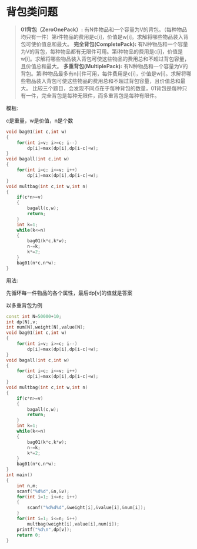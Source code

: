 # 背包类问题

> **01背包（ZeroOnePack）:** 
> 有N件物品和一个容量为V的背包。（每种物品均只有一件）第i件物品的费用是c[i]，价值是w[i]。求解将哪些物品装入背包可使价值总和最大。
> **完全背包(CompletePack):**
> 有N种物品和一个容量为V的背包，每种物品都有无限件可用。第i种物品的费用是c[i]，价值是w[i]。求解将哪些物品装入背包可使这些物品的费用总和不超过背包容量，且价值总和最大。
> **多重背包(MultiplePack):**
> 有N种物品和一个容量为V的背包。第i种物品最多有n[i]件可用，每件费用是c[i]，价值是w[i]。求解将哪些物品装入背包可使这些物品的费用总和不超过背包容量，且价值总和最大。
> 比较三个题目，会发现不同点在于每种背包的数量，01背包是每种只有一件，完全背包是每种无限件，而多重背包是每种有限件。

模板:

c是重量，w是价值，n是个数

```cpp
void bag01(int c,int w)
{
    for(int i=v; i>=c; i--)
        dp[i]=max(dp[i],dp[i-c]+w);
}
void bagall(int c,int w)
{
    for(int i=c; i<=v; i++)
        dp[i]=max(dp[i],dp[i-c]+w);
}
void multbag(int c,int w,int n)
{
    if(c*n>=v)
    {
        bagall(c,w);
        return;
    }
    int k=1;
    while(k<=n)
    {
        bag01(k*c,k*w);
        n-=k;
        k*=2;
    }
    bag01(n*c,n*w);
}
```

用法:

先循环每一件物品的各个属性，最后dp[v]的值就是答案

以多重背包为例

```cpp
const int N=50000+10;
int dp[N],v;
int num[N],weight[N],value[N];
void bag01(int c,int w)
{
    for(int i=v; i>=c; i--)
        dp[i]=max(dp[i],dp[i-c]+w);
}
void bagall(int c,int w)
{
    for(int i=c; i<=v; i++)
        dp[i]=max(dp[i],dp[i-c]+w);
}
void multbag(int c,int w,int n)
{
    if(c*n>=v)
    {
        bagall(c,w);
        return;
    }
    int k=1;
    while(k<=n)
    {
        bag01(k*c,k*w);
        n-=k;
        k*=2;
    }
    bag01(n*c,n*w);
}
int main()
{
    int n,m;
    scanf("%d%d",&n,&v);
    for(int i=1; i<=n; i++)
    {
        scanf("%d%d%d",&weight[i],&value[i],&num[i]);
    }
    for(int i=1; i<=n; i++)
        multbag(weight[i],value[i],num[i]);
    printf("%d\n",dp[v]);
    return 0;
}
```

